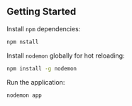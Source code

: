 ## Getting Started

Install `npm` dependencies:
```sh
npm nstall
```

Install `nodemon` globally for hot reloading:
```sh
npm install -g nodemon
```

Run the application:
```sh
nodemon app
```
